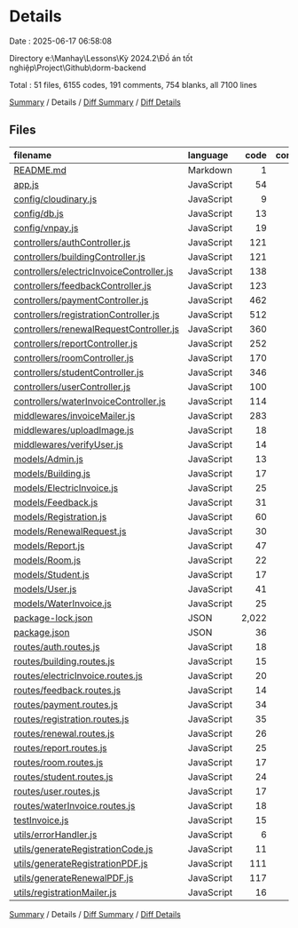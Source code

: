 # Details

Date : 2025-06-17 06:58:08

Directory e:\\Manhay\\Lessons\\Kỳ 2024.2\\Đồ án tốt nghiệp\\Project\\Github\\dorm-backend

Total : 51 files,  6155 codes, 191 comments, 754 blanks, all 7100 lines

[Summary](results.md) / Details / [Diff Summary](diff.md) / [Diff Details](diff-details.md)

## Files
| filename | language | code | comment | blank | total |
| :--- | :--- | ---: | ---: | ---: | ---: |
| [README.md](/README.md) | Markdown | 1 | 0 | 0 | 1 |
| [app.js](/app.js) | JavaScript | 54 | 1 | 12 | 67 |
| [config/cloudinary.js](/config/cloudinary.js) | JavaScript | 9 | 0 | 3 | 12 |
| [config/db.js](/config/db.js) | JavaScript | 13 | 0 | 4 | 17 |
| [config/vnpay.js](/config/vnpay.js) | JavaScript | 19 | 1 | 8 | 28 |
| [controllers/authController.js](/controllers/authController.js) | JavaScript | 121 | 15 | 29 | 165 |
| [controllers/buildingController.js](/controllers/buildingController.js) | JavaScript | 121 | 3 | 19 | 143 |
| [controllers/electricInvoiceController.js](/controllers/electricInvoiceController.js) | JavaScript | 138 | 8 | 25 | 171 |
| [controllers/feedbackController.js](/controllers/feedbackController.js) | JavaScript | 123 | 1 | 17 | 141 |
| [controllers/paymentController.js](/controllers/paymentController.js) | JavaScript | 462 | 7 | 99 | 568 |
| [controllers/registrationController.js](/controllers/registrationController.js) | JavaScript | 512 | 29 | 87 | 628 |
| [controllers/renewalRequestController.js](/controllers/renewalRequestController.js) | JavaScript | 360 | 17 | 55 | 432 |
| [controllers/reportController.js](/controllers/reportController.js) | JavaScript | 252 | 17 | 41 | 310 |
| [controllers/roomController.js](/controllers/roomController.js) | JavaScript | 170 | 10 | 36 | 216 |
| [controllers/studentController.js](/controllers/studentController.js) | JavaScript | 346 | 22 | 66 | 434 |
| [controllers/userController.js](/controllers/userController.js) | JavaScript | 100 | 6 | 25 | 131 |
| [controllers/waterInvoiceController.js](/controllers/waterInvoiceController.js) | JavaScript | 114 | 8 | 19 | 141 |
| [middlewares/invoiceMailer.js](/middlewares/invoiceMailer.js) | JavaScript | 283 | 13 | 41 | 337 |
| [middlewares/uploadImage.js](/middlewares/uploadImage.js) | JavaScript | 18 | 1 | 4 | 23 |
| [middlewares/verifyUser.js](/middlewares/verifyUser.js) | JavaScript | 14 | 1 | 4 | 19 |
| [models/Admin.js](/models/Admin.js) | JavaScript | 13 | 0 | 3 | 16 |
| [models/Building.js](/models/Building.js) | JavaScript | 17 | 0 | 3 | 20 |
| [models/ElectricInvoice.js](/models/ElectricInvoice.js) | JavaScript | 25 | 1 | 3 | 29 |
| [models/Feedback.js](/models/Feedback.js) | JavaScript | 31 | 0 | 3 | 34 |
| [models/Registration.js](/models/Registration.js) | JavaScript | 60 | 0 | 5 | 65 |
| [models/RenewalRequest.js](/models/RenewalRequest.js) | JavaScript | 30 | 0 | 3 | 33 |
| [models/Report.js](/models/Report.js) | JavaScript | 47 | 0 | 4 | 51 |
| [models/Room.js](/models/Room.js) | JavaScript | 22 | 0 | 4 | 26 |
| [models/Student.js](/models/Student.js) | JavaScript | 17 | 0 | 3 | 20 |
| [models/User.js](/models/User.js) | JavaScript | 41 | 0 | 4 | 45 |
| [models/WaterInvoice.js](/models/WaterInvoice.js) | JavaScript | 25 | 1 | 3 | 29 |
| [package-lock.json](/package-lock.json) | JSON | 2,022 | 0 | 1 | 2,023 |
| [package.json](/package.json) | JSON | 36 | 0 | 1 | 37 |
| [routes/auth.routes.js](/routes/auth.routes.js) | JavaScript | 18 | 2 | 4 | 24 |
| [routes/building.routes.js](/routes/building.routes.js) | JavaScript | 15 | 0 | 4 | 19 |
| [routes/electricInvoice.routes.js](/routes/electricInvoice.routes.js) | JavaScript | 20 | 0 | 4 | 24 |
| [routes/feedback.routes.js](/routes/feedback.routes.js) | JavaScript | 14 | 0 | 4 | 18 |
| [routes/payment.routes.js](/routes/payment.routes.js) | JavaScript | 34 | 0 | 7 | 41 |
| [routes/registration.routes.js](/routes/registration.routes.js) | JavaScript | 35 | 2 | 5 | 42 |
| [routes/renewal.routes.js](/routes/renewal.routes.js) | JavaScript | 26 | 1 | 5 | 32 |
| [routes/report.routes.js](/routes/report.routes.js) | JavaScript | 25 | 2 | 5 | 32 |
| [routes/room.routes.js](/routes/room.routes.js) | JavaScript | 17 | 0 | 4 | 21 |
| [routes/student.routes.js](/routes/student.routes.js) | JavaScript | 24 | 2 | 5 | 31 |
| [routes/user.routes.js](/routes/user.routes.js) | JavaScript | 17 | 0 | 4 | 21 |
| [routes/waterInvoice.routes.js](/routes/waterInvoice.routes.js) | JavaScript | 18 | 0 | 4 | 22 |
| [testInvoice.js](/testInvoice.js) | JavaScript | 15 | 1 | 6 | 22 |
| [utils/errorHandler.js](/utils/errorHandler.js) | JavaScript | 6 | 0 | 1 | 7 |
| [utils/generateRegistrationCode.js](/utils/generateRegistrationCode.js) | JavaScript | 11 | 0 | 4 | 15 |
| [utils/generateRegistrationPDF.js](/utils/generateRegistrationPDF.js) | JavaScript | 111 | 13 | 26 | 150 |
| [utils/generateRenewalPDF.js](/utils/generateRenewalPDF.js) | JavaScript | 117 | 6 | 25 | 148 |
| [utils/registrationMailer.js](/utils/registrationMailer.js) | JavaScript | 16 | 0 | 3 | 19 |

[Summary](results.md) / Details / [Diff Summary](diff.md) / [Diff Details](diff-details.md)